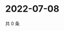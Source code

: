 # 2022-07-08

共 0 条

<!-- BEGIN WEIBO -->
<!-- 最后更新时间 Fri Jul 08 2022 14:10:07 GMT+0800 (China Standard Time) -->

<!-- END WEIBO -->
